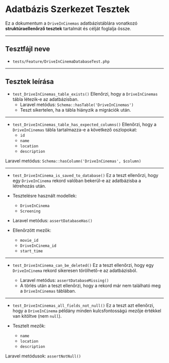 # Adatbázis Szerkezet Tesztek
Ez a dokumentum a `DriveInCinemas` adatbázistáblára vonatkozó **struktúraellenőrző tesztek** tartalmát és célját foglalja össze.
***

## Tesztfájl neve
- `tests/Feature/DriveInCinemaDatabaseTest.php`
***

## Tesztek leírása
- `test_DriveInCinemas_table_exists()`
Ellenőrzi, hogy a `DriveInCinemas` tábla létezik-e az adatbázisban.
    - Laravel metódus: `Schema::hasTable('DriveInCinemas')`
    - Teszt sikertelen, ha a tábla hiányzik a migrációk után.
***

- `test_DriveInCinemas_table_has_expected_columns()`
Ellenőrzi, hogy a `DriveInCinemas` tábla tartalmazza-e a következő oszlopokat:
    - `id`
    - `name`
    - `location`
    - `description`

Laravel metódus: `Schema::hasColumn('DriveInCinemas', $column)`
***

- `test_DriveInCinema_is_saved_to_database()`
Ez a teszt ellenőrzi, hogy egy `DriveInCinema` rekord valóban bekerül-e az adatbázisba a létrehozás után.

- Tesztelésre használt modellek:
  - `DriveInCinema`
  - `Screening`
- Laravel metódus: `assertDatabaseHas()`

- Ellenőrzött mezők:
    - `movie_id`
    - `DriveInCinema_id`
    - `start_time`
***

- `test_DriveInCinema_can_be_deleted()`
Ez a teszt ellenőrzi, hogy egy `DriveInCinema` rekord sikeresen törölhető-e az adatbázisból.

    - Laravel metódus: `assertDatabaseMissing()`
    - A törlés után a teszt ellenőrzi, hogy a rekord már nem található meg a `DriveInCinemas` táblában.
***

- `test_DriveInCinemas_all_fields_not_null()`
Ez a teszt azt ellenőrzi, hogy a `DriveInCinema` példány minden kulcsfontosságú mezője értékkel van kitöltve (nem `null`).

- Tesztelt mezők:
  - `name`
  - `location`
  - `description`

Laravel metódusok: `assertNotNull()`